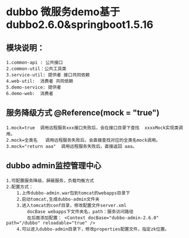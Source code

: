 dubbo 微服务demo基于dubbo2.6.0&springboot1.5.16
=====
 
 模块说明：
 -----
    1.common-api : 公共接口
    2.common-util：公共工具类
    3.service-util: 提供者 接口共同依赖
    4.web-util:  消费者 共同依赖
    5.demo-service: 提供者
    6.demo-web:  消费者
 
 服务降级方式 @Reference(mock = "true") 
 --------
    1.mock=true  调用远程服务xxx接口失败后，会在接口目录下查找  xxxxMock实现类调用。
    2.mock=全类名   调用远程服务失败后，会直接查找对应的全类名mock调用。
    3.mock="return aaa"  调用远程服务失败后，直接返回 aaa。
    
 dubbo admin监控管理中心
 -------
    1.可配置服务降级，屏蔽服务，负载均衡方式
    2.配置方式：
        1.上传dubbo-admin.war包到tomcat的webapps目录下
        2.启动tomcat,生成dubbo-admin文件夹
        3.进入tomcat的conf目录，修改配置文件server.xml
            docBase webapps下文件夹名，path：服务访问路径
            在后面添加配置： <Context docBase="dubbo-admin-2.6.0" path="/dubbo" reloadable="true" />
        4.可以进入dubbo-admin目录下，修改properties配置文件，指定zk位置。